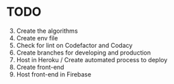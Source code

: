 # TODO
3. Create the algorithms
4. Create env file
5. Check for lint on Codefactor and Codacy
6. Create branches for developing and production
7. Host in Heroku / Create automated process to deploy
8. Create front-end
9. Host front-end in Firebase
